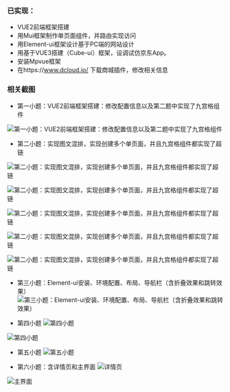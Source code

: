 ### 已实现：
- VUE2前端框架搭建
- 用Mui框架制作单页面组件，并路由实现访问
- 用Element-ui框架设计基于PC端的网站设计
- 用基于VUE3搭建（Cube-ui）框架，设调试仿京东App。
- 安装Mpvue框架
- 在https://www.dcloud.io/ 下载商城插件，修改相关信息

### 相关截图
- 第一小题：VUE2前端框架搭建：修改配置信息以及第二题中实现了九宫格组件

![第一小题：VUE2前端框架搭建：修改配置信息以及第二题中实现了九宫格组件](https://images.gitee.com/uploads/images/2019/1229/153329_4a628e6a_4876229.png "屏幕截图.png")
- 第二小题：实现图文混排，实现创建多个单页面，并且九宫格组件都实现了超链

![第二小题：实现图文混排，实现创建多个单页面，并且九宫格组件都实现了超链](https://images.gitee.com/uploads/images/2019/1229/160444_a1583f3d_4876229.png "屏幕截图.png")

![第二小题：实现图文混排，实现创建多个单页面，并且九宫格组件都实现了超链](https://images.gitee.com/uploads/images/2019/1229/154036_49e85bc1_4876229.png "屏幕截图.png")

![第二小题：实现图文混排，实现创建多个单页面，并且九宫格组件都实现了超链](https://images.gitee.com/uploads/images/2019/1229/154218_89417124_4876229.png "屏幕截图.png")

![第二小题：实现图文混排，实现创建多个单页面，并且九宫格组件都实现了超链](https://images.gitee.com/uploads/images/2019/1229/160614_75ac8611_4876229.png "屏幕截图.png")

![第二小题：实现图文混排，实现创建多个单页面，并且九宫格组件都实现了超链](https://images.gitee.com/uploads/images/2019/1229/160843_2b2d5784_4876229.png "屏幕截图.png")

- 第三小题：Element-ui安装、环境配置、布局、导航栏（含折叠效果和跳转效果）
![第三小题：Element-ui安装、环境配置、布局、导航栏（含折叠效果和跳转效果）](https://images.gitee.com/uploads/images/2019/1229/153452_512027db_4876229.png "屏幕截图.png")

- 第四小题
![第四小题](https://images.gitee.com/uploads/images/2019/1229/154504_041187a9_4876229.png "屏幕截图.png")

![第四小题](https://images.gitee.com/uploads/images/2019/1229/154527_324f6a5b_4876229.png "屏幕截图.png")

- 第五小题
![第五小题](https://images.gitee.com/uploads/images/2019/1229/154832_697a6a0f_4876229.png "屏幕截图.png")

- 第六小题：含详情页和主界面
![详情页](https://images.gitee.com/uploads/images/2019/1229/154924_e34da3bb_4876229.png "屏幕截图.png")

![主界面](https://images.gitee.com/uploads/images/2019/1229/154942_e86e76e5_4876229.png "屏幕截图.png")
